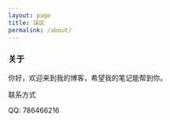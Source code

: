 ```yaml
---
layout: page
title: 误区
permalink: /about/
---
```



<div class="wrapper">
<h3>关于</h3>

<p>你好，欢迎来到我的博客，希望我的笔记能帮到你。</p>

<p>联系方式</p>

QQ: 786466216

</div>

<style>
.site-footer
{
position:absolute;
bottom:0;
width:100%;
}
</style>

